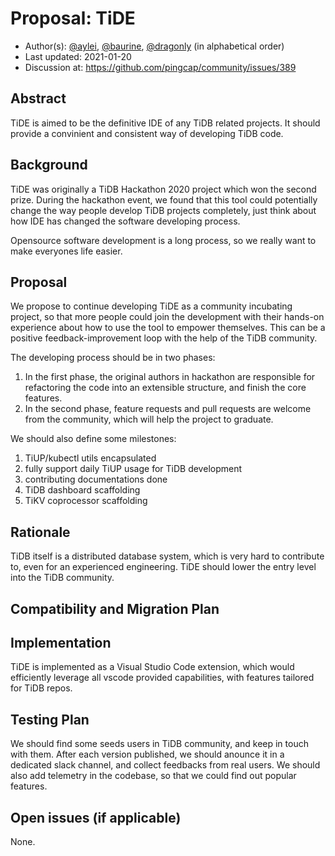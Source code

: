 # Proposal: TiDE

- Author(s): [@aylei](https://github.com/aylei), [@baurine](https://github.com/baurine), [@dragonly](https://github.com/dragonly) (in alphabetical order)
- Last updated: 2021-01-20
- Discussion at: https://github.com/pingcap/community/issues/389

## Abstract

TiDE is aimed to be the definitive IDE of any TiDB related projects. It should provide a convinient and consistent way of developing TiDB code.

## Background

TiDE was originally a TiDB Hackathon 2020 project which won the second prize. During the hackathon event, we found that this tool could potentially change the way people develop TiDB projects completely, just think about how IDE has changed the software developing process.

Opensource software development is a long process, so we really want to make everyones life easier.

## Proposal

We propose to continue developing TiDE as a community incubating project, so that more people could join the development with their hands-on experience about how to use the tool to empower themselves. This can be a positive feedback-improvement loop with the help of the TiDB community.

The developing process should be in two phases:

1. In the first phase, the original authors in hackathon are responsible for refactoring the code into an extensible structure, and finish the core features.
2. In the second phase, feature requests and pull requests are welcome from the community, which will help the project to graduate.

We should also define some milestones:

1. TiUP/kubectl utils encapsulated
2. fully support daily TiUP usage for TiDB development
3. contributing documentations done
4. TiDB dashboard scaffolding
5. TiKV coprocessor scaffolding

## Rationale

<!--
A discussion of alternate approaches and the trade-offs, advantages, and disadvantages of the specified approach:
- How other systems solve the same issue?
- What other designs have been considered and what are their disadvantages?
- What is the advantage of this design compared with other designs?
- What is the disadvantage of this design?
- What is the impact of not doing this?
-->
TiDB itself is a distributed database system, which is very hard to contribute to, even for an experienced engineering. TiDE should lower the entry level into the TiDB community.

## Compatibility and Migration Plan

<!--
A discussion of the change with regard to the compatibility issues:
- Does this proposal make TiDB not compatible with the old versions?
- Does this proposal make TiDB not compatible with TiDB tools?
    + [BR](https://github.com/pingcap/br)
    + [DM](https://github.com/pingcap/dm)
    + [Dumpling](https://github.com/pingcap/dumpling)
    + [TiCDC](https://github.com/pingcap/ticdc)
    + [TiDB Binlog](https://github.com/pingcap/tidb-binlog)
    + [TiDB Lightning](https://github.com/pingcap/tidb-lightning)
- If the existing behavior will be changed, how will we phase out the older behavior?
- Does this proposal make TiDB more compatible with MySQL?
- What is the impact(if any) on the data migration:
    + from MySQL to TiDB
    + from TiDB to MySQL
    + from old TiDB cluster to new TiDB cluster
-->

## Implementation

<!--
A detailed description for each step in the implementation:
- Does any former steps block this step?
- Who will do it?
- When to do it?
- How long it takes to accomplish it?
-->
TiDE is implemented as a Visual Studio Code extension, which would efficiently leverage all vscode provided capabilities, with features tailored for TiDB repos.

## Testing Plan

<!--
A brief description on how the implementation will be tested. Both integration test and unit test should consider the following things:
- How to ensure that the implementation works as expected?
- How will we know nothing broke?
-->
We should find some seeds users in TiDB community, and keep in touch with them. After each version published, we should anounce it in a dedicated slack channel, and collect feedbacks from real users. We should also add telemetry in the codebase, so that we could find out popular features.

## Open issues (if applicable)

<!--
A discussion of issues relating to this proposal for which the author does not know the solution. This section may be omitted if there are none.
-->
None.